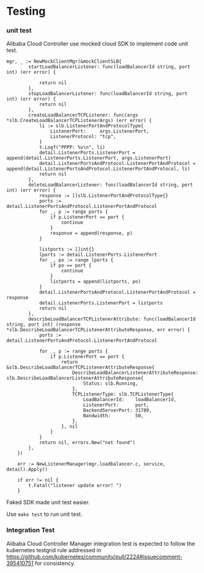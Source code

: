 # Testing

### unit test

Alibaba Cloud Controller use mocked cloud SDK to implement code unit test.

```
mgr, _ := NewMockClientMgr(&mockClientSLB{
		startLoadBalancerListener: func(loadBalancerId string, port int) (err error) {

			return nil
		},
		stopLoadBalancerListener: func(loadBalancerId string, port int) (err error) {
			return nil
		},
		createLoadBalancerTCPListener: func(args *slb.CreateLoadBalancerTCPListenerArgs) (err error) {
			li := slb.ListenerPortAndProtocolType{
				ListenerPort:     args.ListenerPort,
				ListenerProtocol: "tcp",
			}
			t.Logf("PPPP: %v\n", li)
			detail.ListenerPorts.ListenerPort = append(detail.ListenerPorts.ListenerPort, args.ListenerPort)
			detail.ListenerPortsAndProtocol.ListenerPortAndProtocol = append(detail.ListenerPortsAndProtocol.ListenerPortAndProtocol, li)
			return nil
		},
		deleteLoadBalancerListener: func(loadBalancerId string, port int) (err error) {
			response := []slb.ListenerPortAndProtocolType{}
			ports := detail.ListenerPortsAndProtocol.ListenerPortAndProtocol
			for _, p := range ports {
				if p.ListenerPort == port {
					continue
				}
				response = append(response, p)
			}

			listports := []int{}
			lports := detail.ListenerPorts.ListenerPort
			for _, po := range lports {
				if po == port {
					continue
				}
				listports = append(listports, po)
			}
			detail.ListenerPortsAndProtocol.ListenerPortAndProtocol = response
			detail.ListenerPorts.ListenerPort = listports
			return nil
		},
		describeLoadBalancerTCPListenerAttribute: func(loadBalancerId string, port int) (response *slb.DescribeLoadBalancerTCPListenerAttributeResponse, err error) {
			ports := detail.ListenerPortsAndProtocol.ListenerPortAndProtocol

			for _, p := range ports {
				if p.ListenerPort == port {
					return &slb.DescribeLoadBalancerTCPListenerAttributeResponse{
						DescribeLoadBalancerListenerAttributeResponse: slb.DescribeLoadBalancerListenerAttributeResponse{
							Status: slb.Running,
						},
						TCPListenerType: slb.TCPListenerType{
							LoadBalancerId:    loadBalancerId,
							ListenerPort:      port,
							BackendServerPort: 31789,
							Bandwidth:         50,
						},
					}, nil
				}
			}
			return nil, errors.New("not found")
		},
	})

	err := NewListenerManager(mgr.loadbalancer.c, service, detail).Apply()

	if err != nil {
		t.Fatal("listener update error! ")
	}
```

Faked SDK made unit test easier.

Use ```make test``` to run unit test.

### Integration Test

Alibaba Cloud Controller Manager integration test is expected to follow the kubernetes testgrid rule addressed in https://github.com/kubernetes/community/pull/2224#issuecomment-395410751 for consistency.
